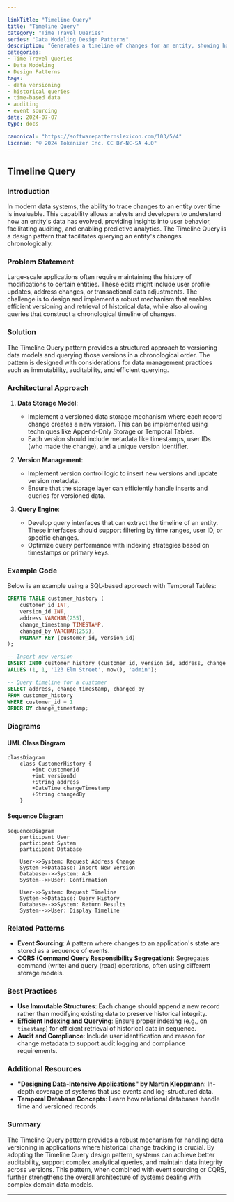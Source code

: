 ```yaml
---

linkTitle: "Timeline Query"
title: "Timeline Query"
category: "Time Travel Queries"
series: "Data Modeling Design Patterns"
description: "Generates a timeline of changes for an entity, showing how its data evolved over time."
categories:
- Time Travel Queries
- Data Modeling
- Design Patterns
tags:
- data versioning
- historical queries
- time-based data
- auditing
- event sourcing
date: 2024-07-07
type: docs

canonical: "https://softwarepatternslexicon.com/103/5/4"
license: "© 2024 Tokenizer Inc. CC BY-NC-SA 4.0"
---
```


## Timeline Query

### Introduction

In modern data systems, the ability to trace changes to an entity over time is invaluable. This capability allows analysts and developers to understand how an entity's data has evolved, providing insights into user behavior, facilitating auditing, and enabling predictive analytics. The Timeline Query is a design pattern that facilitates querying an entity's changes chronologically.

### Problem Statement

Large-scale applications often require maintaining the history of modifications to certain entities. These edits might include user profile updates, address changes, or transactional data adjustments. The challenge is to design and implement a robust mechanism that enables efficient versioning and retrieval of historical data, while also allowing queries that construct a chronological timeline of changes.

### Solution

The Timeline Query pattern provides a structured approach to versioning data models and querying those versions in a chronological order. The pattern is designed with considerations for data management practices such as immutability, auditability, and efficient querying.

### Architectural Approach

1. **Data Storage Model**:
   - Implement a versioned data storage mechanism where each record change creates a new version. This can be implemented using techniques like Append-Only Storage or Temporal Tables.
   - Each version should include metadata like timestamps, user IDs (who made the change), and a unique version identifier.

2. **Version Management**:
   - Implement version control logic to insert new versions and update version metadata.
   - Ensure that the storage layer can efficiently handle inserts and queries for versioned data.

3. **Query Engine**:
   - Develop query interfaces that can extract the timeline of an entity. These interfaces should support filtering by time ranges, user ID, or specific changes.
   - Optimize query performance with indexing strategies based on timestamps or primary keys.

### Example Code

Below is an example using a SQL-based approach with Temporal Tables:

```sql
CREATE TABLE customer_history (
    customer_id INT,
    version_id INT,
    address VARCHAR(255),
    change_timestamp TIMESTAMP,
    changed_by VARCHAR(255),
    PRIMARY KEY (customer_id, version_id)
);

-- Insert new version
INSERT INTO customer_history (customer_id, version_id, address, change_timestamp, changed_by)
VALUES (1, 1, '123 Elm Street', now(), 'admin');

-- Query timeline for a customer
SELECT address, change_timestamp, changed_by
FROM customer_history
WHERE customer_id = 1
ORDER BY change_timestamp;
```

### Diagrams

#### UML Class Diagram

```mermaid
classDiagram
    class CustomerHistory {
        +int customerId
        +int versionId
        +String address
        +DateTime changeTimestamp
        +String changedBy
    }
```

#### Sequence Diagram

```mermaid
sequenceDiagram
    participant User
    participant System
    participant Database

    User->>System: Request Address Change
    System->>Database: Insert New Version
    Database-->>System: Ack
    System-->>User: Confirmation

    User->>System: Request Timeline
    System->>Database: Query History
    Database-->>System: Return Results
    System-->>User: Display Timeline
```

### Related Patterns

- **Event Sourcing**: A pattern where changes to an application's state are stored as a sequence of events.
- **CQRS (Command Query Responsibility Segregation)**: Segregates command (write) and query (read) operations, often using different storage models.

### Best Practices

- **Use Immutable Structures**: Each change should append a new record rather than modifying existing data to preserve historical integrity.
- **Efficient Indexing and Querying**: Ensure proper indexing (e.g., on `timestamp`) for efficient retrieval of historical data in sequence.
- **Audit and Compliance**: Include user identification and reason for change metadata to support audit logging and compliance requirements.

### Additional Resources

- **"Designing Data-Intensive Applications" by Martin Kleppmann**: In-depth coverage of systems that use events and log-structured data.
- **Temporal Database Concepts**: Learn how relational databases handle time and versioned records.

### Summary

The Timeline Query pattern provides a robust mechanism for handling data versioning in applications where historical change tracking is crucial. By adopting the Timeline Query design pattern, systems can achieve better auditability, support complex analytical queries, and maintain data integrity across versions. This pattern, when combined with event sourcing or CQRS, further strengthens the overall architecture of systems dealing with complex domain data models.

---
